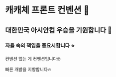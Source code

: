 # 캐캐체 프론트 컨벤션 🧚

## 대한민국 아시안컵 우승을 기원합니다 🙏

### 자율 속의 책임을 중요시합니다 ⭐️

컨벤션 없는 게 컨벤션입니다🤓

빠른 개발을 지향합니다🔥
